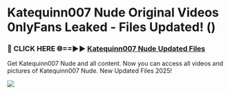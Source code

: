 # Katequinn007 Nude Original Videos 0nlyFans Leaked - Files Updated! ()

<h3>🔴 CLICK HERE 🌐==►► <a href="https://tinyurl.com/2p9ay9w9" rel="nofollow">Katequinn007 Nude Updated Files</a></h3>

Get Katequinn007 Nude and all content. Now you can access all videos and pictures of Katequinn007 Nude. New Updated Files 2025!

[![](https://i.imgur.com/KQgVmj3.gif)](https://tinyurl.com/2p9ay9w9)
